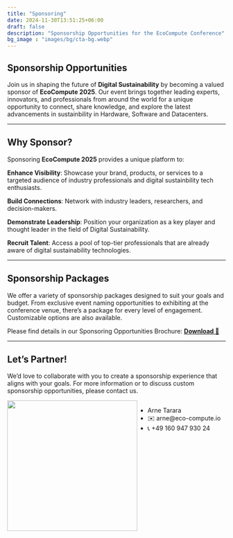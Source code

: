 ```yaml
---
title: "Sponsoring"
date: 2024-11-30T13:51:25+06:00
draft: false
description: "Sponsorship Opportunities for the EcoCompute Conference"
bg_image : "images/bg/cta-bg.webp"
---
```


## Sponsorship Opportunities

Join us in shaping the future of **Digital Sustainability** by becoming a valued sponsor of **EcoCompute 2025**. Our event brings together leading experts, innovators, and professionals from around the world for a unique opportunity to connect, share knowledge, and explore the latest advancements in sustainbility in Hardware, Software and Datacenters.

---


## Why Sponsor?

Sponsoring **EcoCompute 2025** provides a unique platform to:

**Enhance Visibility**: Showcase your brand, products, or services to a targeted audience of industry professionals and digital sustainbility tech enthusiasts.

**Build Connections**: Network with industry leaders, researchers, and decision-makers.

**Demonstrate Leadership**: Position your organization as a key player and thought leader in the field of Digital Sustainability.

**Recruit Talent**: Access a pool of top-tier professionals that are already aware of digital sustainability technologies.

---

## Sponsorship Packages

We offer a variety of sponsorship packages designed to suit your goals and budget. From exclusive event naming opportunities to exhibiting at the conference venue, there’s a package for every level of engagement. Customizable options are also available.

Please find details in our Sponsoring Opportunities Brochure: <u>[**Download  📕**](/files/EcoCompute_Sponsoring.pdf)</u>

---

## Let’s Partner!
We’d love to collaborate with you to create a sponsorship experience that aligns with your goals. For more information or to discuss custom sponsorship opportunities, please contact us.

<div style="display: flex">
<img srcset="/images/sponsoring/face_square_1MB@2x-1.webp 2x, /images/sponsoring/face_square_1MB.webp 1x" src="/images/sponsoring/face_square_1MB.webp" width="300">

<div>
    <ul>
        <li>Arne Tarara</li>
        <li>✉️ arne@eco-compute.io </li>
        <li>📞 +49 160 947 930 24</li>
    </ul>
</div>
